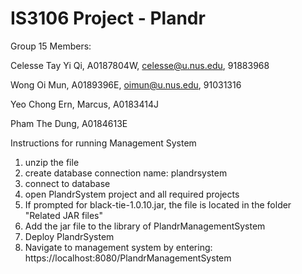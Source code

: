# IS3106 Project - Plandr

Group 15 Members:

Celesse Tay Yi Qi, A0187804W, celesse@u.nus.edu, 91883968

Wong Oi Mun, A0189396E, oimun@u.nus.edu, 91031316

Yeo Chong Ern, Marcus, A0183414J

Pham The Dung, A0184613E

Instructions for running Management System
1. unzip the file
2. create database connection name: plandrsystem
3. connect to database
4. open PlandrSystem project and all required projects
5. If prompted for black-tie-1.0.10.jar, the file is located in the folder "Related JAR files"
6. Add the jar file to the library of PlandrManagementSystem 
7. Deploy PlandrSystem 
8. Navigate to management system by entering:
https://localhost:8080/PlandrManagementSystem 